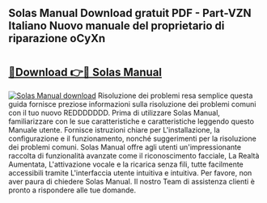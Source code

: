 ## Solas Manual Download gratuit PDF - Part-VZN Italiano Nuovo manuale del proprietario di riparazione oCyXn

# <h2><a href="http://dfafe5.blite.top/?on=Solas+Manual">🔗Download 👉🔴 Solas Manual</a></h2>

[![Solas Manual download](https://i.imgur.com/lujVjoI.png)](http://dfafe5.blite.top/?on=Solas+Manual)
Risoluzione dei problemi resa semplice questa guida fornisce preziose informazioni sulla risoluzione dei problemi comuni con il tuo nuovo REDDDDDDD. Prima di utilizzare Solas Manual, familiarizzare con le sue caratteristiche e caratteristiche leggendo questo Manuale utente. Fornisce istruzioni chiare per L'installazione, la configurazione e il funzionamento, nonché suggerimenti per la risoluzione dei problemi comuni. Solas Manual offre agli utenti un'impressionante raccolta di funzionalità avanzate come il riconoscimento facciale, La Realtà Aumentata, L'attivazione vocale e la ricarica senza fili, tutte facilmente accessibili tramite L'interfaccia utente intuitiva e intuitiva. Per favore, non aver paura di chiedere Solas Manual. Il nostro Team di assistenza clienti è pronto a rispondere alle tue domande.
